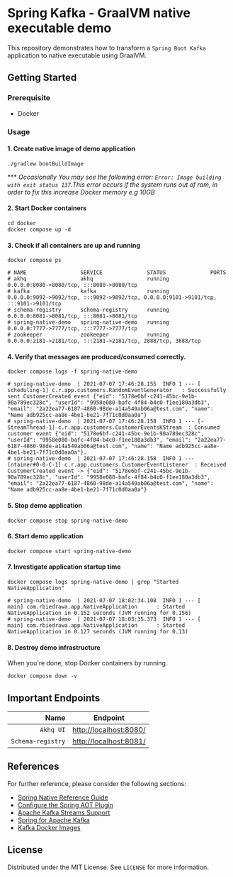 # Spring Kafka - GraalVM native executable demo

This repository demonstrates how to transform a `Spring Boot Kafka` application to native executable using GraalVM.

## Getting Started

### Prerequisite

* Docker

### Usage

#### 1. Create native image of demo application

```shell
./gradlew bootBuildImage
```

*** *Occasionally You may see the following error: `Error: Image building with exit status 137`.This error occurs if the
system runs out of ram, in order to fix this increase Docker memory e.g 10GB*

#### 2. Start Docker containers

```shell
cd docker
docker compose up -d
```

#### 3. Check if all containers are up and running

```shell
docker compose ps

# NAME                 SERVICE              STATUS              PORTS
# akhq                 akhq                 running             0.0.0.0:8080->8080/tcp, :::8080->8080/tcp
# kafka                kafka                running             0.0.0.0:9092->9092/tcp, :::9092->9092/tcp, 0.0.0.0:9101->9101/tcp, :::9101->9101/tcp
# schema-registry      schema-registry      running             0.0.0.0:8081->8081/tcp, :::8081->8081/tcp
# spring-native-demo   spring-native-demo   running             0.0.0.0:7777->7777/tcp, :::7777->7777/tcp
# zookeeper            zookeeper            running             0.0.0.0:2181->2181/tcp, :::2181->2181/tcp, 2888/tcp, 3888/tcp
```

#### 4. Verify that messages are produced/consumed correctly.

```shell
docker compose logs -f spring-native-demo

# spring-native-demo  | 2021-07-07 17:46:28.155  INFO 1 --- [   scheduling-1] c.r.app.customers.RandomEventGenerator   : Successfully sent CustomerCreated event {"eid": "5178e6bf-c241-45bc-9e1b-90a789ec328c", "userId": "9958e080-bafc-4f84-b4c0-f1ee180a3db3", "email": "2a22ea77-6187-4860-98de-a14a549ab06a@test.com", "name": "Name adb925cc-aa8e-4be1-be21-7f71c0d0aa0a"}
# spring-native-demo  | 2021-07-07 17:46:28.158  INFO 1 --- [-StreamThread-1] c.r.app.customers.CustomerEventsKStream  : Consumed customer event {"eid": "5178e6bf-c241-45bc-9e1b-90a789ec328c", "userId": "9958e080-bafc-4f84-b4c0-f1ee180a3db3", "email": "2a22ea77-6187-4860-98de-a14a549ab06a@test.com", "name": "Name adb925cc-aa8e-4be1-be21-7f71c0d0aa0a"}.
# spring-native-demo  | 2021-07-07 17:46:28.158  INFO 1 --- [ntainer#0-0-C-1] c.r.app.customers.CustomerEventListener  : Received CustomerCreated event -> {"eid": "5178e6bf-c241-45bc-9e1b-90a789ec328c", "userId": "9958e080-bafc-4f84-b4c0-f1ee180a3db3", "email": "2a22ea77-6187-4860-98de-a14a549ab06a@test.com", "name": "Name adb925cc-aa8e-4be1-be21-7f71c0d0aa0a"}
```

#### 5. Stop demo application

```shell
docker compose stop spring-native-demo
```

#### 6. Start demo application

```shell
docker compose start spring-native-demo
```

#### 7. Investigate application startup time

```shell
docker compose logs spring-native-demo | grep "Started NativeApplication"

# spring-native-demo  | 2021-07-07 18:02:34.108  INFO 1 --- [           main] com.rbiedrawa.app.NativeApplication      : Started NativeApplication in 0.152 seconds (JVM running for 0.156)
# spring-native-demo  | 2021-07-07 18:03:35.373  INFO 1 --- [           main] com.rbiedrawa.app.NativeApplication      : Started NativeApplication in 0.127 seconds (JVM running for 0.13)
```

#### 8. Destroy demo infrastructure

When you're done, stop Docker containers by running.

```shell
docker compose down -v
```

## Important Endpoints

| Name | Endpoint | 
| -------------:|:--------:|
| `Akhq UI` | [http://localhost:8080/](http://localhost:8080/) |
| `Schema-registry` | [http://localhost:8081/](http://localhost:8081/) |

## References

For further reference, please consider the following sections:

* [Spring Native Reference Guide](https://docs.spring.io/spring-native/docs/current/reference/htmlsingle/)
* [Configure the Spring AOT Plugin](https://docs.spring.io/spring-native/docs/0.10.1/reference/htmlsingle/#spring-aot-gradle)
* [Apache Kafka Streams Support](https://docs.spring.io/spring-kafka/docs/current/reference/html/_reference.html#kafka-streams)
* [Spring for Apache Kafka](https://docs.spring.io/spring-boot/docs/2.5.2/reference/htmlsingle/#boot-features-kafka)
* [Kafka Docker Images](https://github.com/confluentinc/kafka-images)

## License

Distributed under the MIT License. See `LICENSE` for more information.

